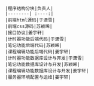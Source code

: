     |程序结构分块|负责人|  
    |--------| :----:|
    |前端html源码|于潇雪|  
    |前端css源码|苏颖晞|
    |接口协议|姜宇轩|   
    |计时器功能后端代码|于潇雪|
    |笔记功能后端代码|苏颖晞|
    |课程编辑功能后端代码|姜宇轩|
    |计时器功能数据库设计与开发|于潇雪| 
    |笔记功能数据库设计与开发|苏颖晞|  
    |课程编辑功能数据库设计与开发|姜宇轩| 
    |服务器环境配置与运维|姜宇轩|
